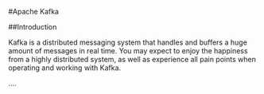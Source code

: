 #Apache Kafka

##Introduction

Kafka is a distributed messaging system that handles and buffers a huge amount of messages in real time. You may expect to enjoy the happiness from a highly distributed system, as well as experience all pain points when operating and working with Kafka.

.... 